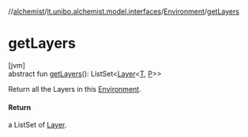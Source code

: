 //[alchemist](../../../index.md)/[it.unibo.alchemist.model.interfaces](../index.md)/[Environment](index.md)/[getLayers](get-layers.md)

# getLayers

[jvm]\
abstract fun [getLayers](get-layers.md)(): ListSet<[Layer](../-layer/index.md)<[T](../-node/index.md), [P](../-incarnation/index.md)>>

Return all the Layers in this [Environment](index.md).

#### Return

a ListSet of [Layer](../-layer/index.md).
